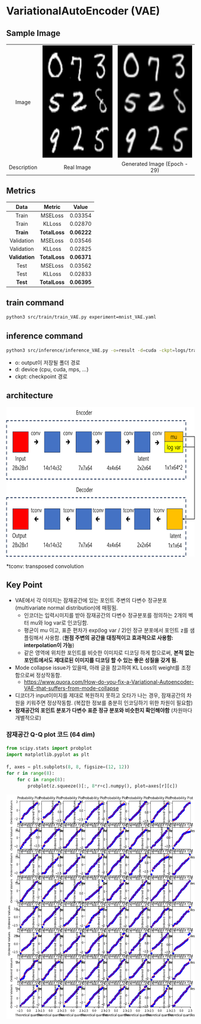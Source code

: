 # VariationalAutoEncoder (VAE)

## Sample Image

||||
|:--:|:--:|:--:|
|Image|<img src="./images/VAE_real_best.png" width="300" height=300/>|<img src="./images/VAE_fake_best.png" width="300" height=300/>|
|Description|Real Image|Generated Image (Epoch - 29)|

## Metrics

|Data|Metric|Value|
|:--:|:--:|:--:|
|Train|MSELoss|0.03354|
|Train|KLLoss|0.02870|
|**Train**|**TotalLoss**|**0.06222**|
|Validation|MSELoss|0.03546|
|Validation|KLLoss|0.02825|
|**Validation**|**TotalLoss**|**0.06371**|
|Test|MSELoss|0.03562|
|Test|KLLoss|0.02833|
|**Test**|**TotalLoss**|**0.06395**|


## train command
```bash
python3 src/train/train_VAE.py experiment=mnist_VAE.yaml
```

## inference command
```bash
python3 src/inference/inference_VAE.py -o=result -d=cuda -ckpt=logs/train/runs/2023-11-01_11-35-03/ckpt/model/epoch_29.pth
```

- o: output이 저장될 폴더 경로
- d: device (cpu, cuda, mps, ...)
- ckpt: checkpoint 경로

## architecture

<img src="./images/VAE.png" width="800" height=400/>

*tconv: transposed convolution

## Key Point

- VAE에서 각 이미지는 잠재공간에 있는 포인트 주변의 다변수 정규분포(multivariate normal distribution)에 매핑됨.
  - 인코더는 입력시미지를 받아 잠재공간의 다변수 정규분포를 정의하는 2개의 벡터 mu와 log var로 인코딩함.
  - 평균이 mu 이고, 표준 편차가 exp(log var / 2)인 정규 분포에서 포인트 z를 샘플링해서 사용함. (**원점 주변의 공간을 대칭적이고 효과적으로 사용함: interpolation이 가능**)
  - 같은 영역에 위치한 포인트를 비슷한 이미지로 디코딩 하게 함으로써, **본적 없는 포인트에서도 제대로된 이미지를 디코딩 할 수 있는 좋은 성질을 갖게 됨.**
- Mode collapse issue가 있을때, 아래 글을 참고하여 KL Loss의 weight를 조정함으로써 정상작동함.
  - https://www.quora.com/How-do-you-fix-a-Variational-Autoencoder-VAE-that-suffers-from-mode-collapse
- 디코더가 input이미지를 제대로 복원하지 못하고 오타가 나는 경우, 잠재공간의 차원을 키워주면 정상작동함. (복잡한 정보를 충분히 인코딩하기 위한 차원이 필요함)
- **잠재공간의 포인트 분포가 다변수 표준 정규 분포와 비슷한지 확인해야함** (차원마다 개별적으로)

### 잠재공간 Q-Q plot 코드 (64 dim)

```python
from scipy.stats import probplot
import matplotlib.pyplot as plt

f, axes = plt.subplots(8, 8, figsize=(12, 12))
for r in range(8):
    for c in range(8):
        probplot(z.squeeze()[:, 8*r+c].numpy(), plot=axes[r][c])
```

<img src="./images/VAE_latent.png" width="600" height=600/>